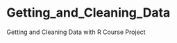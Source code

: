 Getting_and_Cleaning_Data
=========================

Getting and Cleaning Data with R Course Project
